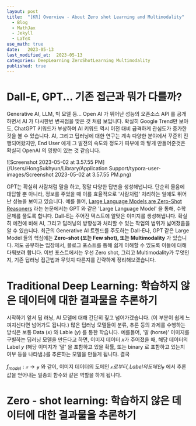 ```yaml
---
layout: post
title:  "[KR] Overview - About Zero shot Learning and Multimodality"
  - Blog
  - MathJax
  - Jekyll
  - LaTeX
use_math: true
date:   2023-05-13
last_modified_at:  2023-05-13
categories: DeepLearning ZeroShotLearning Multimodality
published: true
---
```


# Dall-E, GPT... 기존 접근과 뭐가 다를까?

Generative AI, LLM, 빅 모델 등... Open AI 가 뛰어난 성능의 오픈소스 API 를 공개하면서 AI 가 다시한번 변곡점을 맞은 것 처럼 보입니다. 확실히 Google Trend만 보아도, ChatGPT 키워드가 부상하며 AI 키워드 역시 이전 대비 급격하게 관심도가 증가한것을 볼 수 있습니다. AI, 그리고 딥러닝에 대한 연구는 계속 다양한 분야에서 꾸준히 진행되어왔지만, End User 에게 그 발전의 속도와 정도가 피부에 와 닿게 만들어준것은 확실히 OpenAI 의 영향이 있는 것 같습니다. 

![Screenshot 2023-05-02 at 3.57.55 PM](/Users/HongSukhyun/Library/Application Support/typora-user-images/Screenshot 2023-05-02 at 3.57.55 PM.png)

GPT는 확실히 사람처럼 말을 하고, 정말 다양한 답변을 생성해냅니다. 단순히 물음에 대답할 뿐 아니라, 정보를 주었을 때 이를 효율적으로 '사람처럼' 처리하는 일에도 뛰어난 성능을 보이고 있습니다. 예를 들어, [Large Language Models are Zero-Shot Reasoners](https://arxiv.org/pdf/2205.11916.pdf) 라는 논문에서는 GPT 와 같은 'Large Language Model' 을 통해, 수학문제를 풀도록 합니다. Dall-E는 주어진 텍스트에 알맞은 이미지를 생성해냅니다. 확실히 예전에 비해 AI, 그리고 딥러닝의 방향성과 처리할 수 있는 작업의 범위가 넓어졌음을 알 수 있습니다. 최근의 Generative AI 트렌드를 주도하는 Dall-E나, GPT 같은 Large Model 들의 핵심에는 **Zero-shot (또는 Few shot), 또는 Multimodality** 가 있습니다. 저도 공부하는 입장에서, 블로그 포스트를 통해 쉽게 이해할 수 있도록 이들에 대해 다뤄보려 합니다. 이번 포스트에서는 우선 Zero shot, 그리고 Multimodality가 무엇인지, 기존 딥러닝 접근법과 무엇지 다른지를 간략하게 정리해보겠습니다. 

# Traditional Deep Learning: 학습하지 않은 데이터에 대한 결과물을 추론하기

시작하기 앞서 딥 러닝, AI 모델에 대해 간단히 짚고 넘어가겠습니다. (이 부분이 쉽게 느껴지신다면 넘어가도 됩니다.) 많은 딥러닝 모델들이 분류, 추론 등의 과제를 수행하는 방식은 보통 Data ($x$) 와 Lable ($y$) 를 통한 학습니다. 예를들어, '말 (horse)' 이미지를 구별하는 딥러닝 모델을 만든다고 하면, 이미지 데이터 $x$가 주어졌을 때, 해당 데이터의 Label $y$ (해당 이미지가 '말' 을 포함하고 있을 확률, 또는 binary 로 포함하고 있는지 여부 등을 나타냄.)를 추론하는 모델을 만들게 됩니다. 결국

$f_{model} : \mathcal{x} \rightarrow \mathcal{y}$ 와 같이, 이미지 데이터의 도메인 $\mathcal{x} 로부터, Label의 도메인 \mathcal{y}$ 에서 추론값을 얻어내는 일종의 함수와 같은 역할을 하게 됩니다.  

# Zero - shot learning: 학습하지 않은 데이터에 대한 결과물을 추론하기
